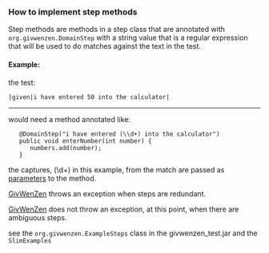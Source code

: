 ### How to implement step methods ###

Step methods are methods in a step class that are annotated with `org.givwenzen.DomainStep` with a string value that is a regular expression that will be used to do matches against the text in the test.

#### Example: ####

the test:
```
|given|i have entered 50 into the calculator|
```

---

would need a method annotated like:
```
   @DomainStep("i have entered (\\d+) into the calculator")
   public void enterNumber(int number) {
      numbers.add(number);
   }
```
the captures, (\d+) in this example, from the match are passed as
[parameters](ParameterConversion.md) to the method.

[GivWenZen](http://code.google.com/p/givwenzen) throws an exception when steps are redundant.

[GivWenZen](http://code.google.com/p/givwenzen) does not throw an exception, at this point, when there are ambiguous steps.

see the `org.givwenzen.ExampleSteps` class in the givwenzen\_test.jar and the `SlimExamples`